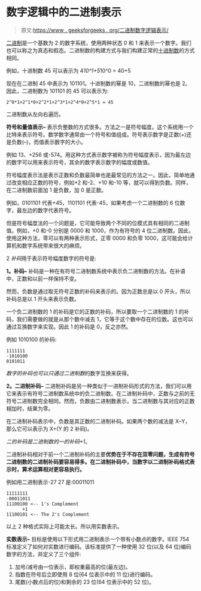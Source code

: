 # 数字逻辑中的二进制表示

> 原文:[https://www . geeksforgeeks . org/二进制数字逻辑表示/](https://www.geeksforgeeks.org/binary-representations-in-digital-logic/)

[二进制](https://www.geeksforgeeks.org/binary-representation-of-a-given-number/)是一个基数为 2 的数字系统，使用两种状态 0 和 1 来表示一个数字。我们也可以称之为真态和假态。二进制数的构建方式与我们构建正常的[十进制数](https://www.geeksforgeeks.org/number-system-and-base-conversions/)的方式相同。

例如，十进制数 45 可以表示为 4*10^1+5*10^0 = 40+5

现在在二进制 45 中表示为 101101。十进制数的幂是 10，二进制数的幂也是 2。因此，二进制数为 101101 的 45 可以表示为:

```
2^0*1+2^1*0+2^2*1+2^3*1+2^4*0+2^5*1 = 45 
```

二进制数从左向右遍历。

**符号和量值表示–**
表示负整数的方式很多。方法之一是符号幅度。这个系统用一个比特来表示符号。数学数字通常由一个符号和值组成。符号表示数字是正数(+)还是负数(–)，而值表示数字的大小。

例如 13、+256 或-574。用这种方式表示数字被称为符号幅度表示，因为最左边的数字可以用来表示符号，其余的数字表示数字的幅度或数值。

符号幅度表示法是表示正数和负数最简单也是最常见的方法之一。因此，简单地通过改变相应正数的符号，例如+2 和-2、+10 和-10 等，就可以得到负数。同样，在二进制数前面加 1 是负数，加 0 是正数。

例如，0101101 代表+45，1101101 代表-45，如果考虑一个二进制数的 6 位数字，最左边的数字代表符号。

但是符号幅度法的一个问题是，它可能导致两个不同的位模式具有相同的二进制值。例如，+0 和-0 分别是 0000 和 1000，作为有符号的 4 位二进制数。因此，使用这种方法，零可以有两种表示形式，正零 0000 和负零 1000，这可能会给计算机和数字系统带来很大的麻烦。

2 *补码*用于表示符号幅度数字的符号是:

**1。补码–**
补码是一种在有符号二进制数系统中表示负二进制数的方法。在补语中，正数和以前一样保持不变。

然而，负数是通过取无符号正数的补码来表示的。因为正数总是以 0 开头，所以补码总是以 1 开头来表示负数。

一个负二进制数的 1 的补码是它的正数的补码，所以要取一个二进制数的 1 的补码，我们需要做的就是从那个数中减去 1，它等于这个数中存在的位数。这也可以通过互换数字来实现。因此 1 的补码是 0，反之亦然。

例如 1010100 的补码:

```
1111111
-1010100
0101011 
```

*数字的补码也可以只通过二进制数*的数字互换来获得。

**2。二进制补码–**
二进制补码是另一种类似于一进制补码形式的方法，我们可以用它来表示有符号二进制数系统中的负二进制数。在二进制补码中，正数与之前的无符号二进制数完全相同。然而，负数由二进制数表示，当二进制数与其对应的正数相加时，结果为零。

在二进制补码表示中，负数是其正数的二进制补码。如果两个数的减法是 X–Y，那么它可以表示为 X+(Y 的 2 补码)。

*二的补码是二进制数的一的补码+1*。

二进制补码相对于前一个二进制补码的主要**优势在于不存在双零问题，生成有符号二进制数的二进制补码要容易得多。在二进制补码中，当数字以二进制补码格式表示时，算术运算相对更容易执行。**

例如用二进制表示-27
27 是:00011011

```
11111111
-00011011
11100100 <-- 1's Complement
      +1
11100101 <-- The 2's Complement 
```

以上 2 种格式实际上可能太长。所以用实数表示。

**实数表示–**
目标是使用以下形式用二进制表示一个带有小数点的数字。IEEE 754 标准定义了如何对实数进行编码。该标准提供了一种使用 32 位(以及 64 位)编码数字的方法，并定义了三个组件:

1.  加号/减号由一位表示，即权重最高的位(最左边)。
2.  指数在符号后立即使用 8 位(64 位表示中的 11 位)进行编码。
3.  尾数(小数点后的位)和剩余的 23 位(64 位表示中的 52 位)。